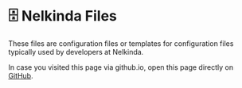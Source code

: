 # 🗄️ Nelkinda Files

These files are configuration files or templates for configuration files typically used by developers at Nelkinda.

In case you visited this page via github.io, open this page directly on [GitHub](https://github.com/nelkinda/nelkinda/tree/trunk/files).
